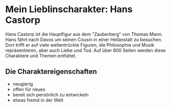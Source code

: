 # Mein Lieblinscharakter: Hans Castorp

Hans Castorp ist die Hauptfigur aus dem "Zauberberg" von Thomas Mann. Hans fährt nach Davos um seinen Cousin in einer Heilanstalt zu besuchen. Dort trifft er auf viele weltentrückte Figuren, die Philosophie und Musik repräsentieren, aber auch Liebe und Tod. Auf über 800 Seiten werden diese Charaktere und Themen entfaltet.

## Die Charaktereigenschaften
* neugierig
* offen für neues
* bereit sich persönlich zu entwickeln
* etwas fremd in der Welt